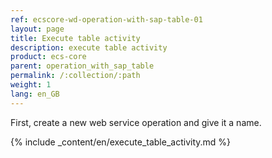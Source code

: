 ```yaml
---
ref: ecscore-wd-operation-with-sap-table-01
layout: page
title: Execute table activity
description: execute table activity
product: ecs-core
parent: operation_with_sap_table
permalink: /:collection/:path
weight: 1
lang: en_GB
---
```


First, create a new web service operation and give it a name. 

{% include _content/en/execute_table_activity.md %}

